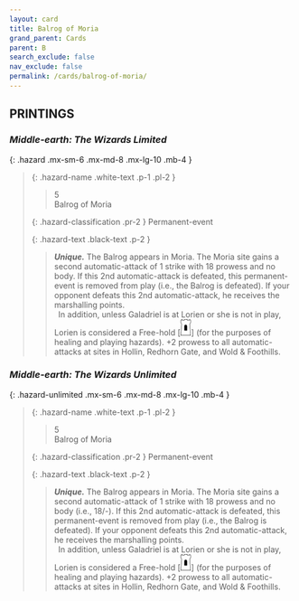 ```yaml
---
layout: card
title: Balrog of Moria
grand_parent: Cards
parent: B
search_exclude: false
nav_exclude: false
permalink: /cards/balrog-of-moria/
---
```


## PRINTINGS


### _Middle-earth: The Wizards Limited_

{: .hazard .mx-sm-6 .mx-md-8 .mx-lg-10 .mb-4 }
> {: .hazard-name .white-text .p-1 .pl-2 }
> > <div class="hazard-mp">5</div>
> > <div class="card-name">Balrog of Moria</div>
>
> {: .hazard-classification .pr-2 }
> Permanent-event
>
> {: .hazard-text .black-text .p-2 }
> > _**Unique.**_ The Balrog appears in Moria. The Moria site gains a second automatic-attack of 1 strike with 18 prowess and no body. If this 2nd automatic-attack is defeated, this permanent-event is removed from play (i.e., the Balrog is defeated). If your opponent defeats this 2nd automatic-attack, he receives the marshalling points. <br>&ensp;In addition, unless Galadriel is at Lorien or she is not in play, Lorien is considered a Free-hold <nobr>[<img src="/assets/images/free-hold.svg">]</nobr> (for the purposes of healing and playing hazards). +2 prowess to all automatic-attacks at sites in Hollin, Redhorn Gate, and Wold & Foothills. 
>

### _Middle-earth: The Wizards Unlimited_

{: .hazard-unlimited .mx-sm-6 .mx-md-8 .mx-lg-10 .mb-4 }
> {: .hazard-name .white-text .p-1 .pl-2 }
> > <div class="hazard-mp">5</div>
> > <div class="card-name">Balrog of Moria</div>
>
> {: .hazard-classification .pr-2 }
> Permanent-event
>
> {: .hazard-text .black-text .p-2 }
> > _**Unique.**_ The Balrog appears in Moria. The Moria site gains a second automatic-attack of 1 strike with 18 prowess and no body (i.e., 18/-). If this 2nd automatic-attack is defeated, this permanent-event is removed from play (i.e., the Balrog is defeated). If your opponent defeats this 2nd automatic-attack, he receives the marshalling points. <br>&ensp;In addition, unless Galadriel is at Lorien or she is not in play, Lorien is considered a Free-hold <nobr>[<img src="/assets/images/free-hold.svg">]</nobr> (for the purposes of healing and playing hazards). +2 prowess to all automatic-attacks at sites in Hollin, Redhorn Gate, and Wold & Foothills. 
>
